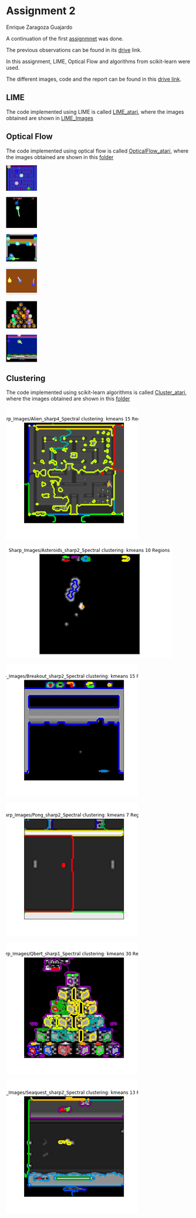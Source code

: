 # Assignment 2

Enrique Zaragoza Guajardo


A continuation of the first [assignmnet](https://github.com/ez17847/ce888labs/tree/master/Assignment1) was done.


The previous observations can be found in its [drive](https://drive.google.com/drive/folders/1-sTYxPe-EUABS27KFsi9FxKyQvqm75-n?usp=sharing) link.


In this assignment, LIME, Optical Flow and algorithms from scikit-learn were used.

The different images, code and the report can be found in this [drive link](https://drive.google.com/drive/folders/1g9Z0eVgeWfg8sKf9KF8yom02hIwNgGFJ?usp=sharing).


## LIME
The code implemented using LIME is called [LIME_atari](https://github.com/ez17847/ce888labs/blob/master/Assignment2/LIME/LIME_atari.ipynb), where the images obtained are shown in [LIME_Images](https://github.com/ez17847/ce888labs/blob/master/Assignment2/LIME/LIME_Images.docx)

## Optical Flow
The code implemented using optical flow is called [OpticalFlow_atari](https://github.com/ez17847/ce888labs/blob/master/Assignment2/Optical_Flow/OpticalFlow_atari.py), where the images obtained are shown in this [folder](https://github.com/ez17847/ce888labs/tree/master/Assignment2/Optical_Flow)

![Alien](./OF_Alien179.png?raw=true)


![Ateroids](./OF_Asteroids44.png?raw=true)


![Breakout](./OF_Breakout85.png?raw=true)


![Pong](./OF_Pong150.png?raw=true)


![Qbert](./OF_Qbert240.png?raw=true)


![Seaquest](./OF_Seaquest215.png?raw=true)

## Clustering
The code implemented using scikit-learn algorithms is called [Cluster_atari](https://github.com/ez17847/ce888labs/blob/master/Assignment2/Clusters/Cluster_atari.ipynb), where the images obtained are shown in this [folder](https://github.com/ez17847/ce888labs/tree/master/Assignment2/Clusters)

![Alien2](./Alien_cluster.png?raw=true)


![Ateroids2](./Asteroids_cluster.png?raw=true)


![Breakout2](./Breakout_cluster.png?raw=true)


![Pong2](./Pong_cluster.png?raw=true)


![Qbert2](./Qbert_cluster.png?raw=true)


![Seaquest2](./Seaquest_cluster.png?raw=true)


